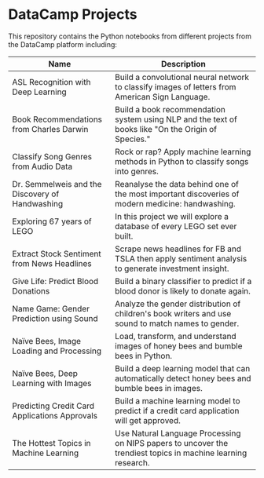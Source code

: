 # DataCamp Projects
This repository contains the Python notebooks from different projects from the DataCamp platform including:

| Name| Description|
|---|---|
|ASL Recognition with Deep Learning| Build a convolutional neural network to classify images of letters from American Sign Language.|
|Book Recommendations from Charles Darwin| Build a book recommendation system using NLP and the text of books like "On the Origin of Species."|
|Classify Song Genres from Audio Data| Rock or rap? Apply machine learning methods in Python to classify songs into genres.|
|Dr. Semmelweis and the Discovery of Handwashing| Reanalyse the data behind one of the most important discoveries of modern medicine: handwashing.|
|Exploring 67 years of LEGO| In this project we will explore a database of every LEGO set ever built.|
|Extract Stock Sentiment from News Headlines | Scrape news headlines for FB and TSLA then apply sentiment analysis to generate investment insight.|
|Give Life: Predict Blood Donations| Build a binary classifier to predict if a blood donor is likely to donate again.|
|Name Game: Gender Prediction using Sound| Analyze the gender distribution of children's book writers and use sound to match names to gender.|
|Naïve Bees, Image Loading and Processing| Load, transform, and understand images of honey bees and bumble bees in Python.|
|Naïve Bees, Deep Learning with Images|	Build a deep learning model that can automatically detect honey bees and bumble bees in images.|
|Predicting Credit Card Applications Approvals| Build a machine learning model to predict if a credit card application will get approved.|
|The Hottest Topics in Machine Learning|Use Natural Language Processing on NIPS papers to uncover the trendiest topics in machine learning research. |
